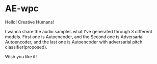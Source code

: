 # AE-wpc

Hello! Creative Humans!

I wanna share the audio samples what I've generated through 3 different models.
First one is Autoencoder, and the Second one is Adversarial Autoencoder, and the last one is Autoencoder with adversarial pitch classifier(proposed).

Wish you like it!
